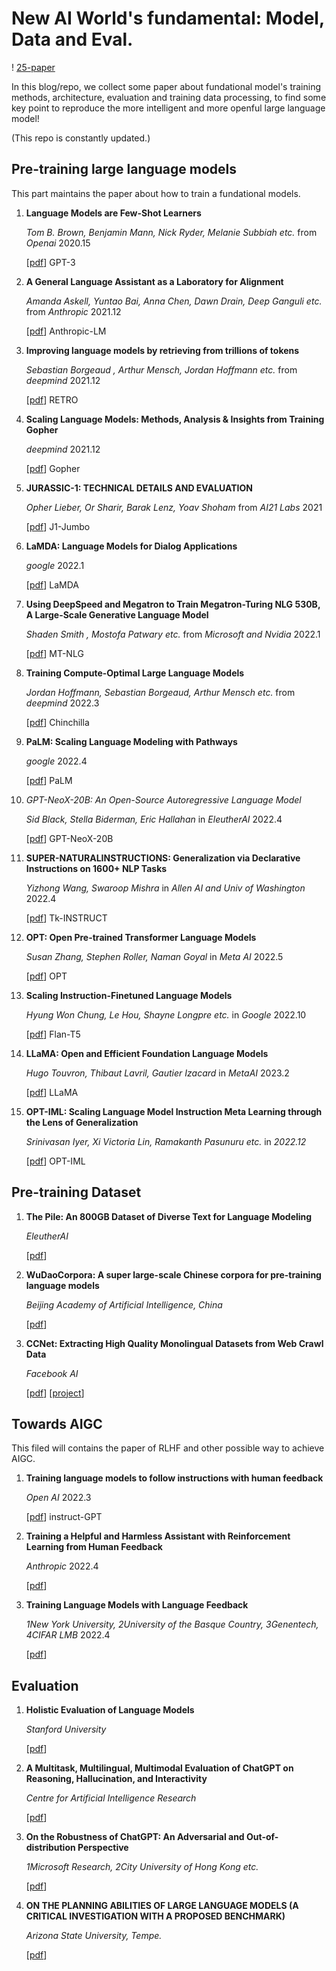 # New AI World's fundamental: Model, Data and Eval.

! [25-paper](https://img.shields.io/badge/ModelPaperNumber-25-brightgreen)

In this blog/repo, we collect some paper about fundational model's training methods, architecture, evaluation and training data processing, to find some key point to reproduce the more intelligent and more openful large language model!

(This repo is constantly updated.)

<!--more-->


## Pre-training large language models

This part maintains the paper about how to train a fundational models.

1. **Language Models are Few-Shot Learners** 

   *Tom B. Brown, Benjamin Mann, Nick Ryder, Melanie Subbiah etc.*  from *Openai*  2020.15

   [[pdf](https://arxiv.org/pdf/2005.14165.pdf)] GPT-3

2. **A General Language Assistant as a Laboratory for Alignment** 

   *Amanda Askell, Yuntao Bai, Anna Chen,  Dawn Drain,  Deep Ganguli etc.* from *Anthropic*  2021.12

   [[pdf](https://arxiv.org/pdf/2112.00861.pdf)] Anthropic-LM

3. **Improving language models by retrieving from trillions of tokens**

   *Sebastian Borgeaud ,  Arthur Mensch,  Jordan Hoffmann etc.*  from *deepmind*  2021.12 
   
   [[pdf](https://arxiv.org/pdf/2112.04426.pdf)]  RETRO

4. **Scaling Language Models: Methods, Analysis & Insights from Training Gopher**

   *deepmind* 2021.12
   
   [[pdf](https://arxiv.org/pdf/2112.11446.pdf)] Gopher
   
5. **JURASSIC-1: TECHNICAL DETAILS AND EVALUATION**

   *Opher Lieber, Or Sharir, Barak Lenz, Yoav Shoham* from *AI21 Labs* 2021

   [[pdf](https://uploads-ssl.webflow.com/60fd4503684b466578c0d307/61138924626a6981ee09caf6_jurassic_tech_paper.pdf)] J1-Jumbo
   
6. **LaMDA: Language Models for Dialog Applications**

   *google* 2022.1
   
   [[pdf](https://arxiv.org/pdf/2201.08239.pdf)] LaMDA
   
7. **Using DeepSpeed and Megatron to Train Megatron-Turing NLG 530B, A Large-Scale Generative Language Model**

   *Shaden Smith , Mostofa Patwary etc.* from *Microsoft and Nvidia* 2022.1
   
   [[pdf](https://arxiv.org/pdf/2201.11990.pdf)] MT-NLG
   
8. **Training Compute-Optimal Large Language Models**

   *Jordan Hoffmann,  Sebastian Borgeaud,  Arthur Mensch etc.* from *deepmind* 2022.3
   
   [[pdf](https://arxiv.org/pdf/2203.15556.pdf)] Chinchilla

9. **PaLM: Scaling Language Modeling with Pathways** 

   *google* 2022.4

   [[pdf](https://arxiv.org/pdf/2204.02311.pdf)] PaLM

10. *GPT-NeoX-20B: An Open-Source Autoregressive Language Model*

    *Sid Black, Stella Biderman, Eric Hallahan* in *EleutherAI* 2022.4

    [[pdf](https://arxiv.org/pdf/2204.06745.pdf)] GPT-NeoX-20B

11. **SUPER-NATURALINSTRUCTIONS: Generalization via Declarative Instructions on 1600+ NLP Tasks**

    *Yizhong Wang, Swaroop Mishra* in *Allen AI and Univ of Washington* 2022.4

    [[pdf](https://arxiv.org/pdf/2204.07705.pdf)] Tk-INSTRUCT

12. **OPT: Open Pre-trained Transformer Language Models**

    *Susan Zhang, Stephen Roller, Naman Goyal* in *Meta AI* 2022.5

    [[pdf](https://arxiv.org/pdf/2205.01068.pdf)] OPT

13. **Scaling Instruction-Finetuned Language Models**

    *Hyung Won Chung, Le Hou, Shayne Longpre etc.* in *Google* 2022.10

    [[pdf](https://arxiv.org/pdf/2210.11416.pdf)] Flan-T5

14. **LLaMA: Open and Efficient Foundation Language Models**

    *Hugo Touvron, Thibaut Lavril, Gautier Izacard* in *MetaAI* 2023.2

    [[pdf](https://scontent-hkg4-1.xx.fbcdn.net/v/t39.8562-6/333078981_693988129081760_4712707815225756708_n.pdf?_nc_cat=108&ccb=1-7&_nc_sid=ad8a9d&_nc_ohc=0JlbsRuMCfYAX9WpBiC&_nc_ht=scontent-hkg4-1.xx&oh=00_AfD6f_1ziFoK1HhZiIJ3dE9ECxyipnNjguzEqAWQoVzh9g&oe=63FDD562)] LLaMA

15. **OPT-IML: Scaling Language Model Instruction Meta Learning through the Lens of Generalization**

    *Srinivasan Iyer, Xi Victoria Lin, Ramakanth Pasunuru etc.* in *2022.12*

    [[pdf](https://arxiv.org/pdf/2212.12017.pdf)] OPT-IML

## Pre-training Dataset

1. **The Pile: An 800GB Dataset of Diverse Text for Language Modeling**

   *EleutherAI*
   
   [[pdf](https://arxiv.org/pdf/2101.00027.pdf)]
   
2. **WuDaoCorpora: A super large-scale Chinese corpora for pre-training language models**

   *Beijing Academy of Artificial Intelligence, China*

   [[pdf](https://pdf.sciencedirectassets.com/777606/1-s2.0-S2666651021X00022/1-s2.0-S2666651021000152/main.pdf?X-Amz-Security-Token=IQoJb3JpZ2luX2VjEMv%2F%2F%2F%2F%2F%2F%2F%2F%2F%2FwEaCXVzLWVhc3QtMSJHMEUCIQCgx948NzjCEOiNRb0ic5RDKecuYPFuIA2k14p6MephTAIgBzAyOUeXFjUTAJwXr0EuJex0y2EmmA5huGVbBh%2BjF6QqswUIcxAFGgwwNTkwMDM1NDY4NjUiDJ%2F04s%2FyM2axraYodyqQBY6g2XBilWfl3rP4%2F%2Bx9L5ESb83ruzT8y1FW6zP3har5tKU2zZ9xEkvNWiRgTwT1vVBLzl9LJkS029kLczFXO9HHBAdWclWAB4yh%2FpvyOy4MlMdtG8Lj1xDnH24buJGm19GIlOmtLMJg3vckk7nX7uYhMjb4m1forGdSIBHqAaBK%2B6g2Gqzoo4cr2NazBpadPLS6OOe1AyVntH1z1v5Kf8vBwEWyObSjuqhC36dSAA3m7JedhUb1OudzL27pFrD%2FDw1%2ForEJKfA4%2FL4sRLBYmZwK4vPUb6NhJmSpcwJ6cR1iyhYNxsgTUq6JHqqj6pTHIy%2FKKfHT4BWwhrieC1GpdOW2aqAC3ca2FYCpgmexomTPMjuZ%2F%2BHeK4afLVQqV5HFLS2Fi%2FvY6T%2FIT1t1NXEYa7KcQt7G1VUzg761Af%2FNqgyKPA8i6ENcLJQMcs7y8yeEuEcZIqluRmqwYDcMedjNOmwoqXyTOW42KglhqL8RKeVJJ3QjQ1YOlCbbgxOXP5C6ccvo6CNDar8PqCXe8FKGcFWJj6kvjmRkH0Fif60FFKPqkzVi9hndMhoez6lFZH1drPjiNUutUFYRYRMwA9FFSyr7qnBgL49FDfdin3zhXRDCIqcG6ahIC5%2Bllt7I%2BWOo%2BVlfbIqf%2BV0WVCoAtng8AmsRIZIgX8qAIO4g%2Bqmv39lHpCdvdrVLgWL5Pk%2FG%2FmB5K5r5xAvGwx6RsGLno8XfrOJTmXepcqNkqVyQ%2Brwuee5ZwZcuwnIEOuReBSTYveECdBTwNXyYib1BDD2Yx8p0XeFnsq%2BHEqNUqsHKw2%2FFx%2FS8G%2BiC5uaJI7ps53bOmv9haxwy3Vbm%2BIVMjHp86%2BJhXHZaLN0ZT3mxTDkWgps%2FdyMQMPul958GOrEB%2FKu1f1Syjnn5gWWnECMxbPphU%2BheIkA7hCzHYDQWSXstdRz1zO8LxtWaNJhgTuLigKoePByi3dn9bPJ3mHqwFl3cPaPcO1ImQbqVFcVu8eWSO3V8t3ysOlwKTORDKlL%2F01bJDY2lqS%2FF3n9QbDBDXROmkgFGE8jBMu9HZApuvMu%2BEU4H%2FUzqE7xZJGtOF6ias2BAOV4QhHfN%2BR7SwTwsLQfoaY8qPxDQgibDLrgfg70Y&X-Amz-Algorithm=AWS4-HMAC-SHA256&X-Amz-Date=20230228T105054Z&X-Amz-SignedHeaders=host&X-Amz-Expires=300&X-Amz-Credential=ASIAQ3PHCVTY75K4KAHI%2F20230228%2Fus-east-1%2Fs3%2Faws4_request&X-Amz-Signature=2923a94fc59500d2c0f34e42336b82710ce8ad6faea2c447b30cd244816590cd&hash=e7f51ffa1321f139fbf6580a8b56287946f16c1e2eca595f3529b9a662d819a1&host=68042c943591013ac2b2430a89b270f6af2c76d8dfd086a07176afe7c76c2c61&pii=S2666651021000152&tid=spdf-dd2690a4-0155-471f-94ea-ad665435b9af&sid=c9927fc84b2ae148b91878c34025033816d0gxrqa&type=client&tsoh=d3d3LnNjaWVuY2VkaXJlY3QuY29t&ua=19085707535d57025e075d&rr=7a089a1a9ed90fc0&cc=cn)]

3. **CCNet: Extracting High Quality Monolingual Datasets from Web Crawl Data**

   *Facebook AI*

   [[pdf](https://aclanthology.org/2020.lrec-1.494.pdf)] [[project](https://github.com/facebookresearch/cc_net)]


## Towards AIGC

This filed will contains the paper of RLHF and other possible way to achieve AIGC.

1. **Training language models to follow instructions with human feedback**

   *Open AI* 2022.3
   
   [[pdf](https://arxiv.org/pdf/2203.02155.pdf)] instruct-GPT
   
2. **Training a Helpful and Harmless Assistant with Reinforcement Learning from Human Feedback**

   *Anthropic* 2022.4
   
   [[pdf](https://arxiv.org/pdf/2204.05862.pdf)] 
   
3. **Training Language Models with Language Feedback**

   *1New York University, 2University of the Basque Country, 3Genentech, 4CIFAR LMB* 2022.4
   
   [[pdf](https://arxiv.org/pdf/2204.14146.pdf)]


## Evaluation

1. **Holistic Evaluation of Language Models**

   *Stanford University*
   
   [[pdf](https://arxiv.org/pdf/2211.09110.pdf)]

2. **A Multitask, Multilingual, Multimodal Evaluation of ChatGPT on Reasoning, Hallucination, and Interactivity**

   *Centre for Artificial Intelligence Research* 

   [[pdf](https://arxiv.org/pdf/2302.04023.pdf)]
   
3. **On the Robustness of ChatGPT: An Adversarial and Out-of-distribution Perspective**

   *1Microsoft Research, 2City University of Hong Kong etc.*

   [[pdf](https://arxiv.org/pdf/2302.12095v1.pdf)]

4. **ON THE PLANNING ABILITIES OF LARGE LANGUAGE MODELS (A CRITICAL INVESTIGATION WITH A PROPOSED BENCHMARK)**

   *Arizona State University, Tempe.* 

   [[pdf](https://arxiv.org/pdf/2302.06706v1.pdf)]






